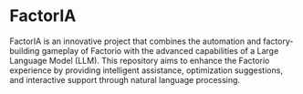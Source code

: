 # FactorIA
FactorIA is an innovative project that combines the automation and factory-building gameplay of Factorio with the advanced capabilities of a Large Language Model (LLM). This repository aims to enhance the Factorio experience by providing intelligent assistance, optimization suggestions, and interactive support through natural language processing.
